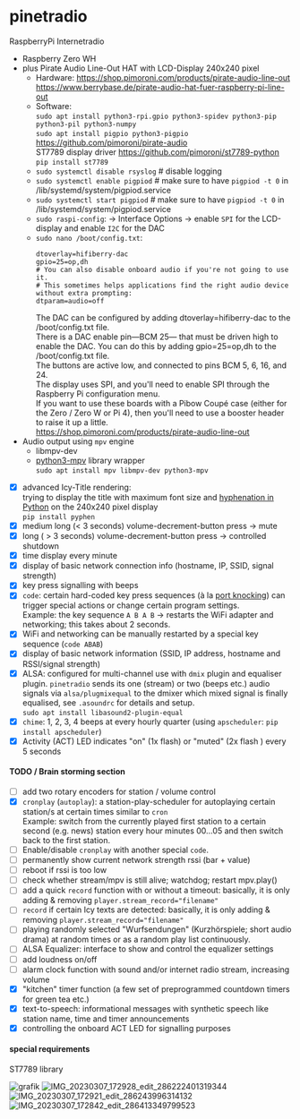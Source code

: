 # pinetradio
RaspberryPi Internetradio

* Raspberry Zero WH
* plus Pirate Audio Line-Out HAT with LCD-Display 240x240 pixel
  * Hardware: https://shop.pimoroni.com/products/pirate-audio-line-out  
  https://www.berrybase.de/pirate-audio-hat-fuer-raspberry-pi-line-out
  * Software:  
  `sudo apt install python3-rpi.gpio python3-spidev python3-pip python3-pil python3-numpy`  
  `sudo apt install pigpio python3-pigpio`  
  https://github.com/pimoroni/pirate-audio  
  ST7789 display driver https://github.com/pimoroni/st7789-python  
  `pip install st7789`
  * `sudo systemctl disable rsyslog` # disable logging
  * `sudo systemctl enable pigpiod` # make sure to have `pigpiod -t 0` in /lib/systemd/system/pigpiod.service
  * `sudo systemctl start pigpiod` # make sure to have `pigpiod -t 0` in /lib/systemd/system/pigpiod.service
  * `sudo raspi-config`: → Interface Options → enable `SPI` for the LCD-display and enable `I2C` for the DAC
  * `sudo nano /boot/config.txt`:
    ```
    dtoverlay=hifiberry-dac
    gpio=25=op,dh
    # You can also disable onboard audio if you're not going to use it.
    # This sometimes helps applications find the right audio device without extra prompting:
    dtparam=audio=off
    ```
    The DAC can be configured by adding dtoverlay=hifiberry-dac to the /boot/config.txt file.  
    There is a DAC enable pin—BCM 25— that must be driven high to enable the DAC. You can do this by adding gpio=25=op,dh to the /boot/config.txt file.  
    The buttons are active low, and connected to pins BCM 5, 6, 16, and 24.  
    The display uses SPI, and you'll need to enable SPI through the Raspberry Pi configuration menu.  
    If you want to use these boards with a Pibow Coupé case (either for the Zero / Zero W or Pi 4), then you'll need to use a booster header to raise it up a little.  
    https://shop.pimoroni.com/products/pirate-audio-line-out
* Audio output using `mpv` engine
  * libmpv-dev
  * [python3-mpv](https://github.com/jaseg/python-mpv) library wrapper  
  ` sudo apt install mpv libmpv-dev python3-mpv ` 
- [x] advanced Icy-Title rendering:  
  trying to display the title with maximum font size and [hyphenation in Python](https://github.com/Kozea/Pyphen) on the 240x240 pixel display  
  `pip install pyphen`
- [x] medium long (< 3 seconds) volume-decrement-button press → mute
- [x] long ( > 3 seconds) volume-decrement-button press → controlled shutdown
- [x] time display every minute
- [x] display of basic network connection info (hostname, IP, SSID, signal strength)
- [x] key press signalling with beeps
- [x] `code`: certain hard-coded key press sequences (à la [port knocking](https://en.wikipedia.org/wiki/Port_knocking)) can trigger special actions or change certain program settings.  
  Example: the key sequence `A B A B` → restarts the WiFi adapter and networking; this takes about 2 seconds.
- [x] WiFi and networking can be manually restarted by a special key sequence (`code ABAB`)
- [x] display of basic network information (SSID, IP address, hostname and RSSI/signal strength)
- [x] ALSA: configured for multi-channel use with `dmix` plugin and equaliser plugin. `pinetradio` sends its one (stream) or two (beeps etc.) audio signals via `alsa/plugmixequal` to the dmixer which mixed signal is finally equalised, see `.asoundrc` for details and setup.  
`sudo apt install libasound2-plugin-equal`
- [x] `chime`: 1, 2, 3, 4 beeps at every hourly quarter (using `apscheduler`: `pip install apscheduler`)
- [x] Activity (ACT) LED indicates "on" (1x flash) or "muted" (2x flash ) every 5 seconds

#### TODO / Brain storming section

- [ ] add two rotary encoders for station / volume control
- [x] `cronplay` (`autoplay`): a station-play-scheduler for autoplaying certain station/s at certain times similar to `cron`  
Example: switch from the currently played first station to a certain second (e.g. news) station every hour minutes 00…05 and then switch back to the first station.
- [ ] Enable/disable `cronplay` with another special `code`.
- [ ] permanently show current network strength rssi (bar + value)
- [ ] reboot if rssi is too low
- [ ] check whether stream/mpv is still alive; watchdog; restart mpv.play()
- [ ] add a quick `record` function with or without a timeout: basically, it is only adding & removing `player.stream_record="filename"`
- [ ] `record` if certain Icy texts are detected: basically, it is only adding & removing `player.stream_record="filename"`
- [ ] playing randomly selected "Wurfsendungen" (Kurzhörspiele; short audio drama) at random times or as a random play list continuously.
- [ ] ALSA Equalizer: interface to show and control the equalizer settings
- [ ] add loudness on/off
- [ ] alarm clock function with sound and/or internet radio stream, increasing volume
- [x] "kitchen" timer function (a few set of preprogrammed countdown timers for green tea etc.)
- [x] text-to-speech: informational messages with synthetic speech like station name, time and timer announcements 
- [x] controlling the onboard ACT LED for signalling purposes

#### special requirements

ST7789 library

![grafik](https://user-images.githubusercontent.com/1151915/226862353-6494654d-b1ac-476f-9acd-1418b6f80afd.png)
![IMG_20230307_172928_edit_286222401319344](https://user-images.githubusercontent.com/1151915/223493327-ed8ce69a-5e18-4a8c-9d04-7432bc0ae5c0.jpg)
![IMG_20230307_172921_edit_286243996314132](https://user-images.githubusercontent.com/1151915/223493338-398a7b3f-69fc-477f-8bcc-537ab15db991.jpg)
![IMG_20230307_172842_edit_286413349799523](https://user-images.githubusercontent.com/1151915/223493342-0593e272-ae60-477d-ab75-160946dd4077.jpg)
